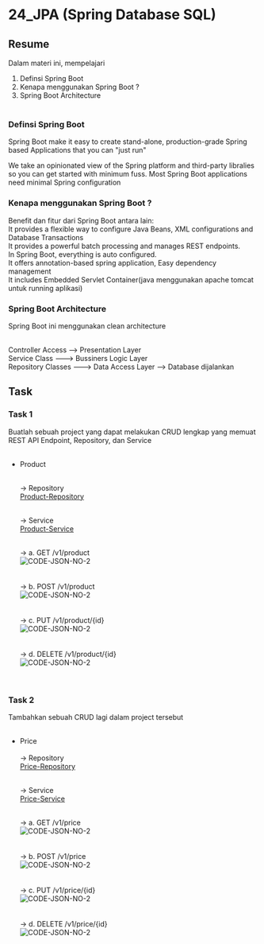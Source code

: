# 24_JPA (Spring Database SQL)

## Resume

Dalam materi ini, mempelajari <br />

1. Definsi Spring Boot <br />
2. Kenapa menggunakan Spring Boot ?<br />
3. Spring Boot Architecture<br /><br />

### Definsi Spring Boot

Spring Boot make it easy to create stand-alone,
production-grade Spring based Applications that you can "just run" <br />

We take an opinionated view of the Spring platform and third-party libralies so you can get started with minimum fuss.
Most Spring Boot applications need minimal Spring configuration

### Kenapa menggunakan Spring Boot ?

Benefit dan fitur dari Spring Boot antara lain: <br />
It provides a flexible way to configure Java Beans, XML configurations and Database Transactions <br />
It provides a powerful batch processing and manages REST endpoints. <br />
In Spring Boot, everything is auto configured. <br />
It offers annotation-based spring application, Easy dependency management <br />
It includes Embedded Servlet Container(java menggunakan apache tomcat untuk running aplikasi)

### Spring Boot Architecture

Spring Boot ini menggunakan clean architecture <br /><br />

Controller Access --> Presentation Layer
<br />
Service Class ---> Bussiners Logic Layer
<br />
Repository Classes ---> Data Access Layer --> Database dijalankan

## Task

### Task 1

Buatlah sebuah project yang dapat
melakukan CRUD lengkap yang memuat REST API Endpoint, Repository, dan Service<br /><br />

- Product<br/><br />

  -> Repository<br />
  [Product-Repository]()<br /><br/>

  -> Service<br />
  [Product-Service]()<br /><br/>

  -> a. GET /v1/product <br />
  ![CODE-JSON-NO-2]()<br /><br/><br />
  -> b. POST /v1/product <br />
  ![CODE-JSON-NO-2]()<br /><br/><br />
  -> c. PUT /v1/product/{id} <br />
  ![CODE-JSON-NO-2]()<br /><br/><br />
  -> d. DELETE /v1/product/{id} <br />
  ![CODE-JSON-NO-2]()<br /><br/><br />

### Task 2

Tambahkan sebuah CRUD lagi dalam project tersebut <br /><br />

- Price<br/><br />
  -> Repository<br />
  [Price-Repository]()<br /><br/>

  -> Service<br />
  [Price-Service]()<br /><br/>

  -> a. GET /v1/price <br />
  ![CODE-JSON-NO-2]()<br /><br/><br />
  -> b. POST /v1/price <br />
  ![CODE-JSON-NO-2]()<br /><br/><br />
  -> c. PUT /v1/price/{id} <br />
  ![CODE-JSON-NO-2]()<br /><br/><br />
  -> d. DELETE /v1/price/{id} <br />
  ![CODE-JSON-NO-2]()<br /><br/><br />

